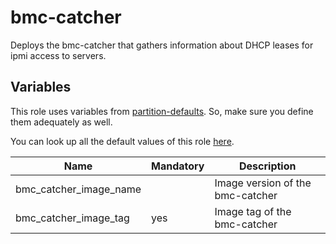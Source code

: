 # bmc-catcher

Deploys the bmc-catcher that gathers information about DHCP leases for ipmi access to servers.

## Variables

This role uses variables from [partition-defaults](/partition). So, make sure you define them adequately as well.

You can look up all the default values of this role [here](defaults/main.yaml).

| Name                   | Mandatory | Description                      |
| -----------------------| --------- | -------------------------------- |
| bmc_catcher_image_name |           | Image version of the bmc-catcher |
| bmc_catcher_image_tag  | yes       | Image tag of the bmc-catcher     |
